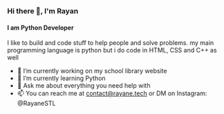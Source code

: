 ### Hi there 👋, I'm Rayan
#### I am Python Developer


I like to build and code stuff to help people and solve problems.
my main programming language is python but i do code in HTML, CSS and C++ as well

- 🔭 I’m currently working on my school library website
- 🌱 I’m currently learning Python
- 💬 Ask me about everything you need help with 
- 📫 You can reach me at contact@rayane.tech or DM on Instagram: @RayaneSTL 





